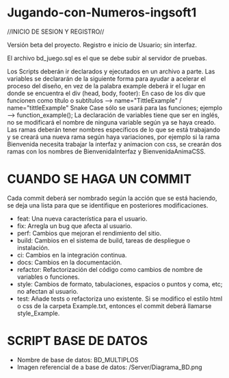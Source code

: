 # Jugando-con-Numeros-ingsoft1

//INICIO DE SESION Y REGISTRO//

Versión beta del proyecto.
Registro e inicio de Usuario; sin interfaz.

El archivo bd_juego.sql es el que se debe subir al servidor de pruebas.



Los Scripts deberán ir declarados y ejecutados en un archivo a parte.
Las variables se declararán de la siguiente forma para ayudar a acelerar el proceso del diseño, en vez de la palabra example deberá ir el lugar en donde se encuentra el div (head, body, footer):
  En caso de los div que funcionen como título o subtítulos --> name="TittleExample" / name="tittleExample"
  Snake Case sólo se usará para las funciones; ejemplo --> function_example();
  La declaración de variables tiene que ser en inglés, no se modificará el nombre de ninguna variable según ya se haya creado. 
  Las ramas deberán tener nombres específicos de lo que se está trabajando y se creará una nueva rama según haya variaciones, por ejemplo si la rama Bienvenida necesita trabajar la interfaz y animacion con css, se       crearán dos ramas con los nombres de BienvenidaInterfaz y BienvenidaAnimaCSS.
# CUANDO SE HAGA UN COMMIT
  Cada commit deberá ser nombrado según la acción que se está haciendo, se deja una lista para que se identifique en posteriores modificaciones.
  * feat: Una nueva característica para el usuario.
  * fix: Arregla un bug que afecta al usuario.
  * perf: Cambios que mejoran el rendimiento del sitio.
  * build: Cambios en el sistema de build, tareas de despliegue o instalación.
  * ci: Cambios en la integración continua.
  * docs: Cambios en la documentación.
  * refactor: Refactorización del código como cambios de nombre de variables o funciones.
  * style: Cambios de formato, tabulaciones, espacios o puntos y coma, etc; no afectan al usuario.
  * test: Añade tests o refactoriza uno existente.
  Si se modifico el estilo html o css de la carpeta Example.txt, entonces el commit deberá llamarse style_Example.
# SCRIPT BASE DE DATOS
  * Nombre de base de datos: BD_MULTIPLOS
  * Imagen referencial de a base de datos: /Server/Diagrama_BD.png
